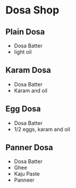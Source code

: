 # Dosa Shop

## Plain Dosa
* Dosa Batter
* light oil

## Karam Dosa
* Dosa Batter
* Karam and oil

## Egg Dosa
* Dosa Batter
* 1/2 eggs, karam and oil

## Panner Dosa
* Dosa Batter
* Ghee
* Kaju Paste
* Panneer